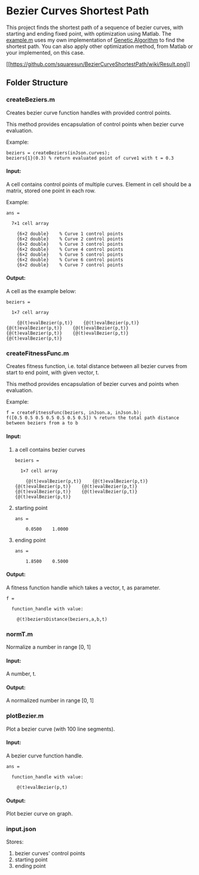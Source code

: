 # Bezier Curves Shortest Path

This project finds the shortest path of a sequence of bezier curves, with starting and ending fixed point, with optimization using Matlab. The [example.m](https://github.com/squaresun/BezierCurveShortestPath/blob/master/example.m) uses my own implementation of [Genetic Algorithm](https://en.wikipedia.org/wiki/Genetic_algorithm) to find the shortest path. You can also apply other optimization method, from Matlab or your implemented, on this case.

[[https://github.com/squaresun/BezierCurveShortestPath/wiki/Result.png]]

## Folder Structure

### createBeziers.m

Creates bezier curve function handles with provided control points.

This method provides encapsulation of control points when bezier curve evaluation.

Example:
```=
beziers = createBeziers(inJson.curves);
beziers{1}(0.3) % return evaluated point of curve1 with t = 0.3
```

#### Input:

A cell contains control points of multiple curves. Element in cell should be a matrix, stored one point in each row.

Example:
```
ans =

  7×1 cell array

    {6×2 double}    % Curve 1 control points
    {6×2 double}    % Curve 2 control points
    {6×2 double}    % Curve 3 control points
    {6×2 double}    % Curve 4 control points
    {6×2 double}    % Curve 5 control points
    {6×2 double}    % Curve 6 control points
    {6×2 double}    % Curve 7 control points
```

#### Output:

A cell as the example below:

```
beziers =

  1×7 cell array

    {@(t)evalBezier(p,t)}    {@(t)evalBezier(p,t)}    {@(t)evalBezier(p,t)}    {@(t)evalBezier(p,t)}    {@(t)evalBezier(p,t)}    {@(t)evalBezier(p,t)}    {@(t)evalBezier(p,t)}
```

### createFitnessFunc.m

Creates fitness function, i.e. total distance between all bezier curves from start to end point, with given vector, t.

This method provides encapsulation of bezier curves and points when evaluation.

Example:
```=
f = createFitnessFunc(beziers, inJson.a, inJson.b);
f([0.5 0.5 0.5 0.5 0.5 0.5 0.5]) % return the total path distance between beziers from a to b
```

#### Input:

1. a cell contains bezier curves
    ```
    beziers =

      1×7 cell array

        {@(t)evalBezier(p,t)}    {@(t)evalBezier(p,t)}    {@(t)evalBezier(p,t)}    {@(t)evalBezier(p,t)}    {@(t)evalBezier(p,t)}    {@(t)evalBezier(p,t)}    {@(t)evalBezier(p,t)}
    ```
2. starting point
    ```
    ans =

        0.0500    1.0000
    ```
3. ending point
    ```
    ans =

        1.8500    0.5000
    ```

#### Output:

A fitness function handle which takes a vector, t, as parameter.

```
f =

  function_handle with value:

    @(t)beziersDistance(beziers,a,b,t)
```

### normT.m

Normalize a number in range [0, 1]

#### Input:

A number, t.

#### Output:

A normalized number in range [0, 1]

### plotBezier.m

Plot a bezier curve (with 100 line segments).

#### Input:

A bezier curve function handle.
```
ans =

  function_handle with value:

    @(t)evalBezier(p,t)
```

#### Output:

Plot bezier curve on graph.

### input.json

Stores:
1. bezier curves' control points
2. starting point
3. ending point

